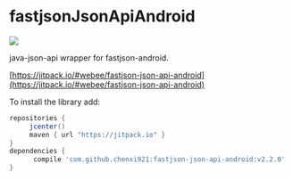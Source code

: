 # fastjsonJsonApiAndroid
[![](https://jitpack.io/v/chenxi921/fastjson-json-api-android.svg)](https://jitpack.io/#chenxi921/fastjson-json-api-android)


java-json-api wrapper for fastjson-android.

[https://jitpack.io/#webee/fastjson-json-api-android](https://jitpack.io/#webee/fastjson-json-api-android)

To install the library add:

   ```gradle
   repositories {
        jcenter()
        maven { url "https://jitpack.io" }
   }
   dependencies {
         compile 'com.github.chenxi921:fastjson-json-api-android:v2.2.0'
   }
   ```

